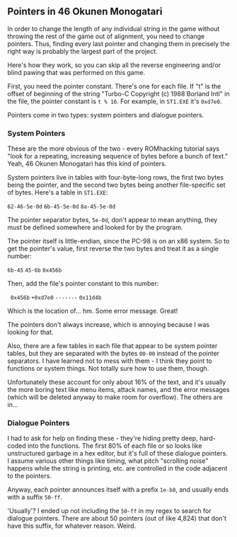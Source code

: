 ## Pointers in 46 Okunen Monogatari ##
In order to change the length of any individual string in the game without throwing the rest of the game out of alignment, you need to change pointers. Thus, finding every last pointer and changing them in precisely the right way is probably the largest part of the project.

Here's how they work, so you can skip all the reverse engineering and/or blind pawing that was performed on this game.

First, you need the pointer constant. There's one for each file. If "t" is the offset of beginning of the string "Turbo-C Copyright (c) 1988 Borland Intl" in the file, the pointer constant is `t % 16`. For example, in `ST1.EXE` it's `0xd7e0`.

Pointers come in two types: system pointers and dialogue pointers.

### System Pointers ###
These are the more obvious of the two - every ROMhacking tutorial says "look for a repeating, increasing sequence of bytes before a bunch of text." Yeah, 46 Okunen Monogatari has this kind of pointers.

System pointers live in tables with four-byte-long rows, the first two bytes being the pointer, and the second two bytes being another file-specific set of bytes. Here's a table in `ST1.EXE`:

`62-46-5e-0d`
`6b-45-5e-0d`
`8a-45-5e-0d` 

The pointer separator bytes, `5e-0d`, don't appear to mean anything, they must be defined somewhere and looked for by the program.

The pointer itself is little-endian, since the PC-98 is on an x86 system. So to get the pointer's value, first reverse the two bytes and treat it as a single number:

`6b-45`
`45-6b`
`0x456b`

Then, add the file's pointer constant to this number:

` 0x456b`
`+0xd7e0`
`-------`
`0x11d4b`

Which is the location of... hm. Some error message. Great!

The pointers don't always increase, which is annoying because I was looking for that.

Also, there are a few tables in each file that appear to be system pointer tables, but they are separated with the bytes `00-00` instead of the pointer separators. I have learned not to mess with them - I think they point to functions or system things. Not totally sure how to use them, though.

Unfortunately these account for only about 16% of the text, and it's usually the more boring text like menu items, attack names, and the error messages (which will be deleted anyway to make room for overflow). The others are in...

### Dialogue Pointers ###
I had to ask for help on finding these - they're hiding pretty deep, hard-coded into the functions. The first 80% of each file or so looks like unstructured garbage in a hex editor, but it's full of these dialogue pointers. I assume various other things like timing, what pitch "scrolling noise" happens while the string is printing, etc. are controlled in the code adjacent to the pointers.

Anyway, each pointer announces itself with a prefix `1e-b8`, and usually ends with a suffix `50-ff`.

'Usually'? I ended up not including the `50-ff` in my regex to search for dialogue pointers. There are about 50 pointers (out of like 4,824) that don't have this suffix, for whatever reason. Weird.